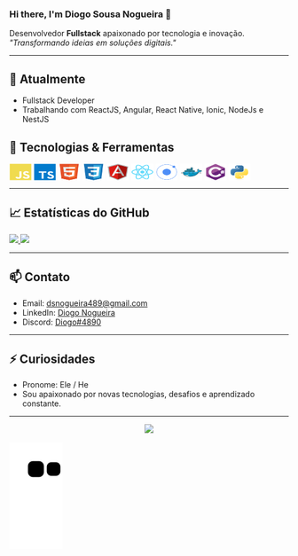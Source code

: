 ### Hi there, I'm Diogo Sousa Nogueira 👋

Desenvolvedor **Fullstack** apaixonado por tecnologia e inovação.  
*"Transformando ideias em soluções digitais."*

---

## 🔭 Atualmente
- Fullstack Developer
- Trabalhando com ReactJS, Angular, React Native, Ionic, NodeJs e NestJS

## 🧰 Tecnologias & Ferramentas
<div style="display: inline_block">
  <img align="center" alt="Diogo-Js" height="30" width="40" src="https://raw.githubusercontent.com/devicons/devicon/master/icons/javascript/javascript-plain.svg">
  <img align="center" alt="Diogo-Ts" height="30" width="40" src="https://raw.githubusercontent.com/devicons/devicon/master/icons/typescript/typescript-plain.svg">
  <img align="center" alt="Diogo-HTML" height="30" width="40" src="https://raw.githubusercontent.com/devicons/devicon/master/icons/html5/html5-original.svg">
  <img align="center" alt="Diogo-CSS" height="30" width="40" src="https://raw.githubusercontent.com/devicons/devicon/master/icons/css3/css3-original.svg">
  <img align="center" alt="Diogo-Angular" height="30" width="40" src="https://raw.githubusercontent.com/devicons/devicon/master/icons/angularjs/angularjs-original.svg">
  <img align="center" alt="Diogo-React" height="30" width="40" src="https://raw.githubusercontent.com/devicons/devicon/master/icons/react/react-original.svg">
  <img align="center" alt="Diogo-Ionic" height="30" width="40" src="https://raw.githubusercontent.com/devicons/devicon/master/icons/ionic/ionic-original.svg">
  <img align="center" alt="Diogo-Docker" height="30" width="40" src="https://raw.githubusercontent.com/devicons/devicon/master/icons/docker/docker-original.svg">
  <img align="center" alt="Diogo-Csharp" height="30" width="40" src="https://raw.githubusercontent.com/devicons/devicon/master/icons/csharp/csharp-original.svg">
  <img align="center" alt="Diogo-Python" height="30" width="40" src="https://raw.githubusercontent.com/devicons/devicon/master/icons/python/python-original.svg">
</div>

---

## 📈 Estatísticas do GitHub
<div>
  <a href="https://github.com/Diog0-0">
    <img height="180em" src="https://github-readme-stats.app/api?username=Diog0-0&show_icons=true&theme=radical&include_all_commits=true&count_private=true"/>
  </a>
  <a href="https://github.com/Diog0-0">
    <img height="180em" src="https://github-readme-stats.app/api/top-langs/?username=Diog0-0&layout=compact&langs_count=7&theme=radical"/>
  </a>
</div>

---

## 📫 Contato
- Email: dsnogueira489@gmail.com
- LinkedIn: [Diogo Nogueira](https://www.linkedin.com/in/diogo-nogueira-6365a8186/)
- Discord: [Diogo#4890](https://discordapp.com/users/859917433875070976)

---

## ⚡ Curiosidades
- Pronome: Ele / He
- Sou apaixonado por novas tecnologias, desafios e aprendizado constante.

---

<div align="center">
  <img src="https://giffiles.alphacoders.com/146/14685.gif">
</div>

![Snake animation](https://github.com/Diog0-0/Diog0-0/blob/output/github-contribution-grid-snake.svg)
